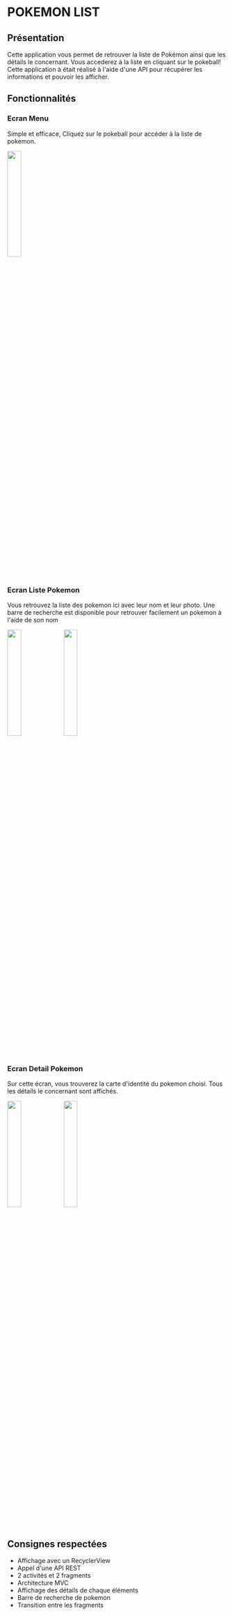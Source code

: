 # POKEMON LIST

## Présentation
Cette application vous permet de retrouver la liste de Pokémon ainsi que les détails le concernant. Vous accederez à la liste en cliquant sur le pokeball! 
Cette application à était réalisé à l'aide d'une API pour récupérer les informations et pouvoir les afficher.


## Fonctionnalités

### Ecran Menu

Simple et efficace, Cliquez sur le pokeball pour accéder à la liste de pokemon.

<img id="screen1" src="https://user-images.githubusercontent.com/62150844/82959146-54dfb500-9fb7-11ea-9fa0-b1fb2fb9c8eb.jpg" height="25%" width="25%">


### Ecran Liste Pokemon 

Vous retrouvez la liste des pokemon ici avec leur nom et leur photo. Une barre de recherche est disponible pour retrouver 
facilement un pokemon à l'aide de son nom

<img id="screen3" src="https://user-images.githubusercontent.com/62150844/82959960-6033e000-9fb9-11ea-8bf3-6a558d812f19.jpg" height="25%" width="25%">

<img id="screen4" src="https://user-images.githubusercontent.com/62150844/82959967-63c76700-9fb9-11ea-9b7b-330dc2560ecc.jpg" height="25%" width="25%">


### Ecran Detail Pokemon
Sur cette écran, vous trouverez la carte d'identité du pokemon choisi. Tous les détails le concernant sont affichés.

<img id="screen5" src="https://user-images.githubusercontent.com/62150844/82959970-645ffd80-9fb9-11ea-9767-6b7365e58950.jpg" height="25%" width="25%">

<img id="screen6" src="https://user-images.githubusercontent.com/62150844/82959974-6629c100-9fb9-11ea-9159-1296bff7e443.jpg" height="25%" width="25%">


## Consignes respectées
* Affichage avec un RecyclerView
* Appel d'une API REST 
* 2 activités et 2 fragments
* Architecture MVC
* Affichage des détails de chaque éléments
* Barre de recherche de pokemon
* Transition entre les fragments


